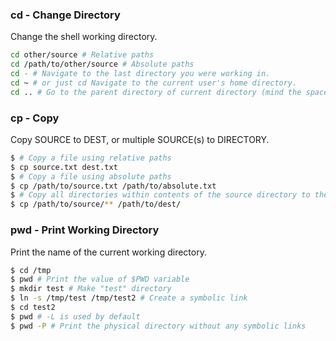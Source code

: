 
### cd - Change Directory

Change the shell working directory.

```bash
cd other/source # Relative paths
cd /path/to/other/source # Absolute paths
cd - # Navigate to the last directory you were working in.
cd ~ # or just cd Navigate to the current user's home directory.
cd .. # Go to the parent directory of current directory (mind the space between cd and .. )
```

### cp - Copy

Copy SOURCE to DEST, or multiple SOURCE(s) to DIRECTORY.

```bash
$ # Copy a file using relative paths
$ cp source.txt dest.txt
$ # Copy a file using absolute paths
$ cp /path/to/source.txt /path/to/absolute.txt
$ # Copy all directories within contents of the source directory to the dest directory
$ cp /path/to/source/** /path/to/dest/
```

### pwd - Print Working Directory

Print the name of the current working directory.

```bash
$ cd /tmp
$ pwd # Print the value of $PWD variable
$ mkdir test # Make "test" directory
$ ln -s /tmp/test /tmp/test2 # Create a symbolic link
$ cd test2
$ pwd # -L is used by default
$ pwd -P # Print the physical directory without any symbolic links
```

